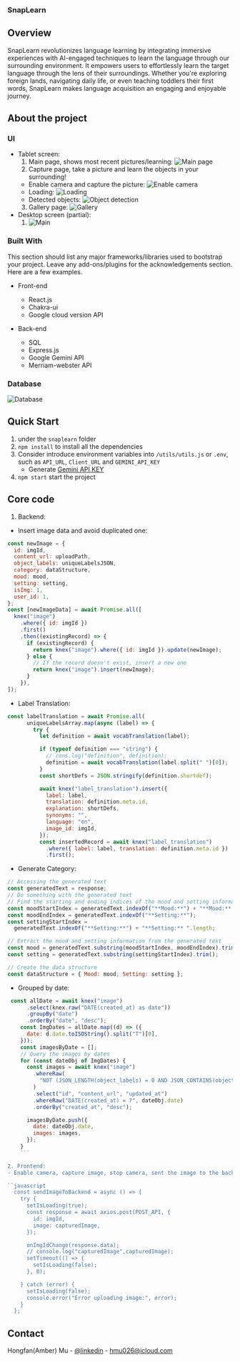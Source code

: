 ### SnapLearn

<!-- ABOUT THE PROJECT -->

## Overview

SnapLearn revolutionizes language learning by integrating immersive experiences with AI-engaged techniques to learn the language through our surrounding environment. It empowers users to effortlessly learn the target language through the lens of their surroundings. Whether you're exploring foreign lands, navigating daily life, or even teaching toddlers their first words, SnapLearn makes language acquisition an engaging and enjoyable journey.

## About the project

### UI

- Tablet screen:
  1. Main page, shows most recent pictures/learning:
     ![Main page](images/FireShot/pics.png)
  2. Capture page, take a picture and learn the objects in your surrounding!
  - Enable camera and capture the picture:
    ![Enable camera](images/FireShot/capture_page.png)
  - Loading:
    ![Loading](images/FireShot/loading.png)
  - Detected objects:
    ![Object detection](images/FireShot/object_analysis.png)
  3. Gallery page:
     ![Gallery](images/FireShot/gallery.png)
- Desktop screen (partial):
  1. ![Main](images/FireShot/desktop.png)

### Built With

This section should list any major frameworks/libraries used to bootstrap your project. Leave any add-ons/plugins for the acknowledgements section. Here are a few examples.

- Front-end

  - React.js
  - Chakra-ui
  - Google cloud version API

- Back-end
  - SQL
  - Express.js
  - Google Gemini API
  - Merriam-webster API

### Database

![Database](images/database.png)

## Quick Start

1. under the `snaplearn` folder
2. `npm install` to install all the dependencies
3. Consider introduce environment variables into `/utils/utils.js` or `.env`, such as `API_URL`, `Client_URL` and `GEMINI_API_KEY`
   - Generate [Gemini API KEY](https://aistudio.google.com/app/prompts/new_chat)
4. `npm start` start the project

## Core code

1. Backend:

- Insert image data and avoid duplicated one:

```js
const newImage = {
  id: imgId,
  content_url: uploadPath,
  object_labels: uniqueLabelsJSON,
  category: dataStructure,
  mood: mood,
  setting: setting,
  isImg: 1,
  user_id: 1,
};
const [newImageData] = await Promise.all([
  knex("image")
    .where({ id: imgId })
    .first()
    .then((existingRecord) => {
      if (existingRecord) {
        return knex("image").where({ id: imgId }).update(newImage);
      } else {
        // If the record doesn't exist, insert a new one
        return knex("image").insert(newImage);
      }
    }),
]);
```

- Label Translation:

```js
const labelTranslation = await Promise.all(
      uniqueLabelsArray.map(async (label) => {
        try {
          let definition = await vocabTranslation(label);

          if (typeof definition === "string") {
            // cons.log("definition", definition);
            definition = await vocabTranslation(label.split(" ")[0]);
          }
          const shortDefs = JSON.stringify(definition.shortdef);

          await knex("label_translation").insert({
            label: label,
            translation: definition.meta.id,
            explanation: shortDefs,
            synonyms: "",
            language: "en",
            image_id: imgId,
          });
          const insertedRecord = await knex("label_translation")
            .where({ label: label, translation: definition.meta.id })
            .first();

```

- Generate Category:

```js
// Accessing the generated text
const generatedText = response;
// Do something with the generated text
// Find the starting and ending indices of the mood and setting information
const moodStartIndex = generatedText.indexOf("**Mood:**") + "**Mood:** ".length;
const moodEndIndex = generatedText.indexOf("**Setting:**");
const settingStartIndex =
  generatedText.indexOf("**Setting:**") + "**Setting:** ".length;

// Extract the mood and setting information from the generated text
const mood = generatedText.substring(moodStartIndex, moodEndIndex).trim();
const setting = generatedText.substring(settingStartIndex).trim();

// Create the data structure
const dataStructure = { Mood: mood, Setting: setting };
```

- Grouped by date:

```js
 const allDate = await knex("image")
      .select(knex.raw("DATE(created_at) as date"))
      .groupBy("date")
      .orderBy("date", "desc");
    const ImgDates = allDate.map((d) => ({
      date: d.date.toISOString().split("T")[0],
    }));
    const imagesByDate = [];
    // Query the images by dates
    for (const dateObj of ImgDates) {
      const images = await knex("image")
        .whereRaw(
          "NOT (JSON_LENGTH(object_labels) = 0 AND JSON_CONTAINS(object_labels, '[]'))"
        )
        .select("id", "content_url", "updated_at")
        .whereRaw("DATE(created_at) = ?", dateObj.date)
        .orderBy("created_at", "desc");

      imagesByDate.push({
        date: dateObj.date,
        images: images,
      });
    }
    ```

2. Frontend:
- Enable camera, capture image, stop camera, sent the image to the backedn:

``javascript
  const sendImageToBackend = async () => {
    try {
      setIsLoading(true);
      const response = await axios.post(POST_API, {
        id: imgId,
        image: capturedImage,
      });

      onImgIdChange(response.data);
      // console.log("capturedImage",capturedImage);
      setTimeout(() => {
        setIsLoading(false);
      }, 0);

    } catch (error) {
      setIsLoading(false);
      console.error("Error uploading image:", error);
    }
  };
```


<!-- CONTACT -->

## Contact

Hongfan(Amber) Mu - [@linkedin](www.linkedin.com/in/hongfan-mu) - hmu026@icloud.com


